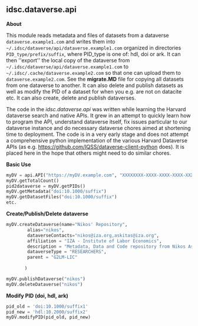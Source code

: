 ## idsc.dataverse.api

**About**

This module reads metadata and files of datasets from a dataverse ```dataverse.example1.com``` and writes them into ```~/.idsc/dataverse/api/dataverse.example1.com``` organized in directories ```PID_type/prefix/suffix```, where PID_type is one of: hdl, doi or ark. It can then ''export'' the local copy of the dataverse from ```~/.idsc/dataverse/api/dataverse.example1.com``` to ```~/.idsc/.cache/dataverse.example2.com``` so that one can upload them to ```dataverse.example2.com```. See the **migrate.MD** file for copying all datasets from one dataverse to another. It can also delete and publish datasets as well as modify the PID of a dataset for when you e.g. are not on datacite etc. It can also create, delete and publish dataverses.

The code in the *idsc.dataverse.api* was written while learning the Harvard dataverse search and native APIs. It grew in an attempt to quickly learn how to program the API, understand dataverse itself, fix issues particular to our dataverse instance and do necessary dataverse chores aimed at shortening time to deployment. The code is in a very early stage and does not attempt a comprehensive python implementation of the various Harvard Dataverse APIs (as e.g. https://github.com/IQSS/dataverse-client-python does). It is placed here in the hope that others might need to do similar chores. 

**Basic Use**

```python
myDV = api.API("https://myDV.example.com", "XXXXXXXX-XXXX-XXXX-XXXX-XXXXXXXXXXXX")
myDV.getTotalCount()
pid2dataverse = myDV.getPIDs()
myDV.getMetadata("doi:10.1000/suffix")
myDV.getDatasetFiles("doi:10.1000/suffix")
etc.
```

**Create/Publish/Delete dataverse**


```python
myDV.createDataverse(name="Nikos' Repository", 
        alias="nikos", 
        dataverseContacts="nikos@iza.org,askitas@iza.org",
        affiliation = "IZA - Institute of Labor Economics",
        description = "Metadata, Data and Code repository from Nikos Askitas's",
        dataverseType = "RESEARCHERS",
        parent = "G2LM-LIC"
        
       )

myDV.publishDataverse("nikos")
myDV.deleteDataverse("nikos")

```
**Modify PID (doi, hdl, ark)**

```python
pid_old = 'doi:10.1000/suffix1'
pid_new = 'hdl:10.2000/suffix2'
myDV.modifyPID(pid_old, pid_new)

```
